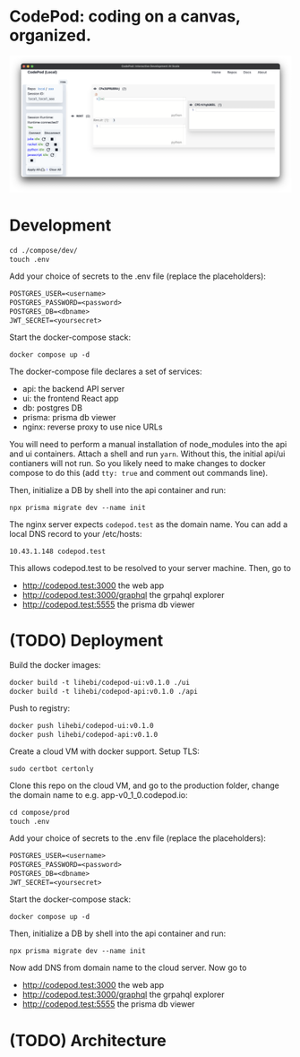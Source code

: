 # CodePod: coding on a canvas, organized.

![screenshot](./screenshot.png)

# Development

```
cd ./compose/dev/
touch .env
```

Add your choice of secrets to the .env file (replace the placeholders):

```
POSTGRES_USER=<username>
POSTGRES_PASSWORD=<password>
POSTGRES_DB=<dbname>
JWT_SECRET=<yoursecret>
```

Start the docker-compose stack:

```
docker compose up -d
```

The docker-compose file declares a set of services:

- api: the backend API server
- ui: the frontend React app
- db: postgres DB
- prisma: prisma db viewer
- nginx: reverse proxy to use nice URLs

You will need to perform a manual installation of node_modules into the api and
ui containers. Attach a shell and run `yarn`. Without this, the initial api/ui
contianers will not run. So you likely need to make changes to docker compose to
do this (add `tty: true` and comment out commands line).

Then, initialize a DB by shell into the api container and run:

```
npx prisma migrate dev --name init
```

The nginx server expects `codepod.test` as the domain name. You can add a local
DNS record to your /etc/hosts:

```
10.43.1.148	codepod.test
```

This allows codepod.test to be resolved to your server machine. Then, go to

- http://codepod.test:3000 the web app
- http://codepod.test:3000/graphql the grpahql explorer
- http://codepod.test:5555 the prisma db viewer

# (TODO) Deployment

Build the docker images:

```
docker build -t lihebi/codepod-ui:v0.1.0 ./ui
docker build -t lihebi/codepod-api:v0.1.0 ./api
```

Push to registry:

```
docker push lihebi/codepod-ui:v0.1.0
docker push lihebi/codepod-api:v0.1.0
```

Create a cloud VM with docker support. Setup TLS:

```
sudo certbot certonly
```

Clone this repo on the cloud VM, and go to the production folder, change the
domain name to e.g. app-v0_1_0.codepod.io:

```
cd compose/prod
touch .env
```

Add your choice of secrets to the .env file (replace the placeholders):

```
POSTGRES_USER=<username>
POSTGRES_PASSWORD=<password>
POSTGRES_DB=<dbname>
JWT_SECRET=<yoursecret>
```

Start the docker-compose stack:

```
docker compose up -d
```

Then, initialize a DB by shell into the api container and run:

```
npx prisma migrate dev --name init
```

Now add DNS from domain name to the cloud server. Now go to

- http://codepod.test:3000 the web app
- http://codepod.test:3000/graphql the grpahql explorer
- http://codepod.test:5555 the prisma db viewer

# (TODO) Architecture
